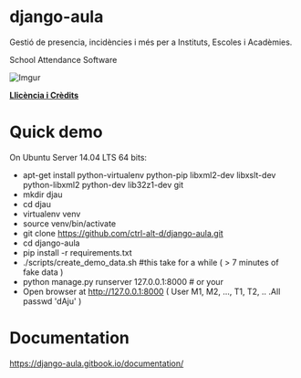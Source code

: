 django-aula
===========

Gestió de presencia, incidències i més per a Instituts, Escoles i Acadèmies.

School Attendance Software

![Imgur](http://i.imgur.com/YlCRTap.png)

**[Llicència i Crèdits](https://github.com/ctrl-alt-d/django-aula/blob/master/LICENSE)**

Quick demo
=========

On Ubuntu Server 14.04 LTS 64 bits:
* apt-get install python-virtualenv python-pip libxml2-dev libxslt-dev python-libxml2 python-dev lib32z1-dev git
* mkdir djau
* cd djau
* virtualenv venv
* source venv/bin/activate
* git clone https://github.com/ctrl-alt-d/django-aula.git
* cd django-aula
* pip install -r requirements.txt
* ./scripts/create_demo_data.sh  #this take for a while ( > 7 minutes of fake data )
* python manage.py runserver 127.0.0.1:8000   # or your 
* Open browser at http://127.0.0.1:8000 ( User M1, M2, ..., T1, T2, .. .All passwd 'dAju' )

Documentation
==============
https://django-aula.gitbook.io/documentation/
